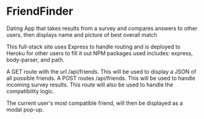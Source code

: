 # FriendFinder
Dating App that takes results from a survey and compares answers to other users, then displays name and picture of best overall match

This full-stack site uses Express to handle routing and is deployed to Heroku for other users to fill it out
NPM packages used includes: express, body-parser, and path.

A GET route with the url /api/friends. This will be used to display a JSON of all possible friends.
A POST routes /api/friends. This will be used to handle incoming survey results. This route will also be used to handle the compatibility logic.

The current user's most compatible friend, will then be displayed as a modal pop-up.
